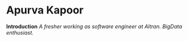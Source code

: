 # Apurva Kapoor

**Introduction**
*A fresher working as software engineer at Altran. BigData enthusiast.*
